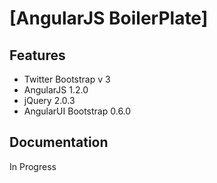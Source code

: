 # [AngularJS BoilerPlate]


## Features

* Twitter Bootstrap v 3 
* AngularJS 1.2.0
* jQuery 2.0.3
* AngularUI Bootstrap 0.6.0


## Documentation

In Progress

